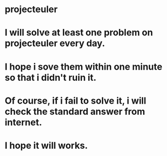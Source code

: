 # projecteuler

# I will solve at least one problem on projecteuler every day.

# I hope i sove them within one minute so that i didn't ruin it. 

# Of course, if i fail to solve it, i will check the standard answer from internet. 

# I hope it will works.
